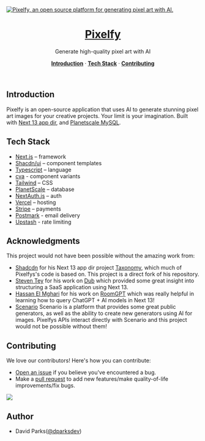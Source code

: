 <a href="https://pixelfy.ai">
  <img alt="Pixelfy, an open source platform for generating pixel art with AI." src="https://www.pixelfy.ai/pixelfy-og.png">
  <h1 align="center">Pixelfy</h1>
</a>

<p align="center">
Generate high-quality pixel art with AI
</p>

<!-- <p align="center">
  <a href="https://github.com/davidtparks/vamp/blob/main/LICENSE.md">
    <img src="https://img.shields.io/github/license/davidtparks/vamp?label=license&logo=github&color=f80&logoColor=fff" alt="License" />
  </a>
</p> -->

<p align="center">
  <a href="#introduction"><strong>Introduction</strong></a> ·
  <a href="#tech-stack"><strong>Tech Stack</strong></a> ·
  <a href="#contributing"><strong>Contributing</strong></a>
</p>
<br/>

## Introduction

Pixelfy is an open-source application that uses AI to generate stunning pixel art images for your creative projects. Your limit is your imagination. Built with [Next 13 app dir](http://beta.nextjs.org), and [Planetscale MySQL](https://planetscale.com/).

## Tech Stack

-   [Next.js](https://nextjs.org/) – framework
-   [Shacdn/ui](https://ui.shadcn.com/) – component templates
-   [Typescript](https://www.typescriptlang.org/) – language
-   [cva](https://github.com/joe-bell/cva) - component variants
-   [Tailwind](https://tailwindcss.com/) – CSS
-   [PlanetScale](https://planetscale.com/) – database
-   [NextAuth.js](https://next-auth.js.org/) – auth
-   [Vercel](https://vercel.com/) – hosting
-   [Stripe](https://stripe.com/) – payments
-   [Postmark](https://postmarkapp.com/) - email delivery
-   [Upstash](https://upstash.com/) - rate limiting

## Acknowledgments

This project would not have been possible without the amazing work from:

-   [Shadcdn](https://twitter.com/shadcn) for his Next 13 app dir project [Taxonomy](https://github.com/shadcn/taxonomy), which much of Pixelfys's code is based on. This project is a direct fork of his repository.
-   [Steven Tey](https://twitter.com/steventey) for his work on [Dub](https://www.dub.sh) which provided some great insight into structuring a SaaS application using Next 13.
-   [Hassan El Mghari](https://twitter.com/nutlope) for his work on [RoomGPT](https://www.roomgpt.io/) which was really helpful in learning how to query ChatGPT + AI models in Next 13!
-   [Scenario](https://www.scenario.com/) Scenario is a platform that provides some great public generators, as well as the ability to create new generators using AI for images. Pixelfys APIs interact directly with Scenario and this project would not be possible without them!

## Contributing

We love our contributors! Here's how you can contribute:

-   [Open an issue](https://github.com/davidtparks/pixelfy/issues) if you believe you've encountered a bug.
-   Make a [pull request](https://github.com/davidtparks/pixelfy/pull) to add new features/make quality-of-life improvements/fix bugs.

<a href="https://github.com/davidtparks/pixelfy/graphs/contributors">
  <img src="https://contrib.rocks/image?repo=davidtparks/pixelfy" />
</a>

## Author

-   David Parks([@dparksdev](https://twitter.com/dparksdev))
